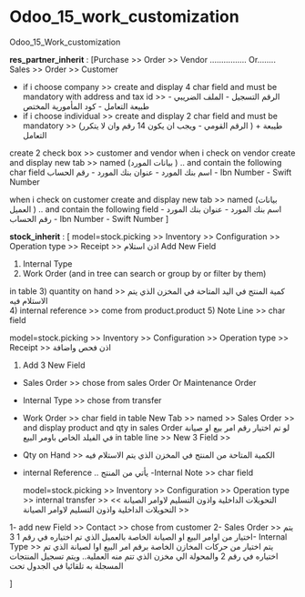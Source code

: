 # Odoo_15_work_customization
Odoo_15_Work_customization

**res_partner_inherit** :
[Purchase >> Order >> Vendor ................ Or........ Sales >> Order >> Customer 
- if i choose company >> create and display 4 char field and must be mandatory with address and tax id >> الرقم التسجيل - الملف الضريبي - طبيعة التعامل - كود المأمورية المختص 
- if i choose individual >> create and display  2 char field and must be mandatory >> (الرقم القومي - ويجب ان يكون 14 رقم وان لا يتكرر ) + طيبعة التعامل

create 2 check box >> customer and vendor 
when i check on vendor create and display  new tab >> named (بيانات المورد ) .. and contain the following char field اسم بنك المورد - عنوان بنك المورد - رقم الحساب - Ibn Number - Swift Number 


 when i check on customer create and display new tab >> named (بيانات العميل ) .. and contain the following field اسم بنك المورد - عنوان بنك المورد - رقم الحساب - Ibn Number - Swift Number ]




 **stock_inherit** :
 [
 model=stock.picking >> Inventory >> Configuration >> Operation type >> Receipt >> اذن استلام
Add New Field 
1) Internal Type
2) Work Order
(and in tree can search or group by or filter by them)

in table 
3) quantity on hand >> كمية المنتج في اليد المتاحة في المخزن الذي يتم الاستلام فيه  
4) internal reference  >> come from product.product
5) Note Line >> char field 
  


  model=stock.picking >> Inventory >> Configuration >> Operation type >> Receipt  >> اذن فحص واضافة
1) Add 3 New Field 
- Sales Order >> chose from sales Order Or Maintenance Order 
- Internal Type >> chose from transfer 
- Work Order >> char field 
in table 
New Tab >> named >> Sales Order >> and display product and qty in sales Order لو تم اختيار رقم امر بيع او صيانة في الفيلد الخاص باومر البيع
in table line >> New 3 Field >> 
- Qty on Hand >> الكمية المتاحة من المنتج في المخزن الذي يتم الاستلام فيه  
- internal Reference  .. يأتي من المنتج 
 -Internal Note >> char field


  model=stock.picking >> Inventory >> Configuration >> Operation type >> internal transfer  >>   التحويلات الداخلية واذون التسليم لاوامر الصيانة >>  التحويلات الداخلية واذون التسليم لاوامر الصيانة >> 

1- add new Field >> Contact >> chose from customer 
2- Sales Order >>  يتم اختيار من اوامر البيع او الصيانة الخاصة بالعميل الذي تم اختياره في رقم 1
3- Internal Type >>  يتم اختيار من حركات المخازن الخاصة برقم امر البيع اوا لصيانة الذي تم اختياره في رقم 2 والمحولة الي مخزن الذي تتم منه العملية.. ويتم تسجيل المنتجات المسجلة به تلقائيا في الجدول تحت 
 
]
